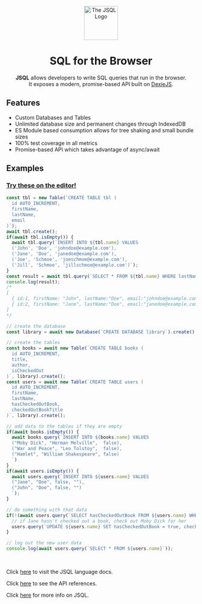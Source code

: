 <p align="center">
  <img src="https://raw.githubusercontent.com/UltimatePro-Grammer/JSQL/master/docs/jsQL_logo.png" width="90" height="90" alt="The JSQL Logo">
  <h1 align="center">SQL for the Browser</h1>
</p>
<p align="center">
<strong>JSQL</strong> allows developers to write SQL queries that run in the browser.
<br>
It exposes a modern, promise-based API built on <a href="https://dexie.org">DexieJS</a>.
</p>

## Features

 - Custom Databases and Tables
 - Unlimited database size and permanent changes through IndexedDB
 - ES Module based consumption allows for tree shaking and small bundle sizes
 - 100% test coverage in all metrics
 - Promise-based API which takes advantage of async/await
 
## Examples
### [Try these on the editor!](https://ultimatepro-grammer.github.io/JSQL/editor/index.html)
```js
const tbl = new Table(`CREATE TABLE tbl (
  id AUTO_INCREMENT,
  firstName,
  lastName,
  email
)`);
await tbl.create();
if(await tbl.isEmpty()) {
  await tbl.query(`INSERT INTO ${tbl.name} VALUES
  ('John', 'Doe', 'johndoe@example.com'),
  ('Jane', 'Doe', 'janedoe@example.com'),
  ('Joe', 'Schmoe', 'joeschmoe@example.com'),
  ('Jill', 'Schmoe', 'jillschmoe@example.com')`);
}
const result = await tbl.query(`SELECT * FROM ${tbl.name} WHERE lastName = 'Doe'`);
console.log(result);
/* 
[
  { id:1, firstName: "John", lastName:"Doe", email:"johndoe@example.com"},
  { id:2, firstName: "Jane", lastName:"Doe", email:"janedoe@example.com"}
] 
*/
```


```js
// create the database
const library = await new Database(`CREATE DATABASE library`).create();

// create the tables
const books = await new Table(`CREATE TABLE books (
  id AUTO_INCREMENT,
  title,
  author,
  isCheckedOut
)`, library).create();
const users = await new Table(`CREATE TABLE users (
  id AUTO_INCREMENT,
  firstName,
  lastName,
  hasCheckedOutBook,
  checkedOutBookTitle
)`, library).create();

// add data to the tables if they are empty
if(await books.isEmpty()) {
  await books.query(`INSERT INTO ${books.name} VALUES 
  ("Moby Dick", "Herman Melville",  false),
  ("War and Peace", "Leo Tolstoy",  false),
  ("Hamlet", "William Shakespeare", false)
  `)
}
if(await users.isEmpty()) {
  await users.query(`INSERT INTO ${users.name} VALUES
  ("Jane", "Doe", false, ""),
  ("John", "Doe", false, "")
  `);
}

// do something with that data
if(!(await users.query(`SELECT hasCheckedOutBook FROM ${users.name} WHERE id = 1`))[0]) {
  // if Jane hasn't checked out a book, check out Moby Dick for her
  users.query(`UPDATE ${users.name} SET hasCheckedOutBook = true, checkedOutBookTitle = "Moby Dick" WHERE id = 1`);
}

// log out the new user data
console.log(await users.query(`SELECT * FROM ${users.name}`));
```

<br>

Click [here](https://ultimatepro-grammer.github.io/JSQL/language/index.html) to visit the JSQL language docs.

Click [here](https://ultimatepro-grammer.github.io/JSQL/docs/index.html) to see the API references.

Click [here](https://ultimatepro-grammer.github.io/JSQL/index.html) for more info on JSQL.